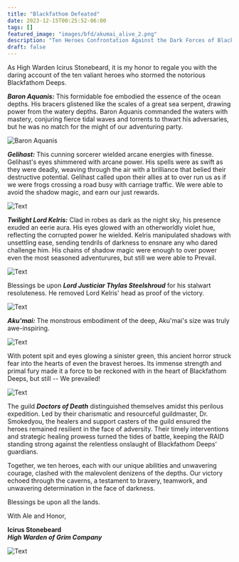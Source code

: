 ```yaml
---
title: "Blackfathom Defeated"
date: 2023-12-15T00:25:52-06:00
tags: []
featured_image: "images/bfd/akumai_alive_2.png"
description: "Ten Heroes Confrontation Against the Dark Forces of Blackfathom Deeps"
draft: false
---
```


As High Warden Icirus Stonebeard, it is my honor to regale you with the daring account of the ten valiant heroes who stormed the notorious Blackfathom Deeps.



___Baron Aquanis:___ This formidable foe embodied the essence of the ocean depths. His bracers glistened like the scales of a great sea serpent, drawing power from the watery depths. Baron Aquanis commanded the waters with mastery, conjuring fierce tidal waves and torrents to thwart his 
adversaries, but he was no match for the might of our adventuring party. 

![](/images/bfd/BaronAquanisDead.png "Baron Aquanis")

___Gelihast:___ This cunning sorcerer wielded arcane energies with finesse. Gelihast's eyes shimmered with arcane power. His spells were as swift as they were deadly, weaving through the air with a brilliance that belied their destructive potential. Gelihast called upon their allies at to over run us as if we were frogs crossing a road busy with carriage traffic. We were able to avoid the shadow magic, and earn our just rewards.  

![Text](/images/bfd/GelihastDead.png "Gelihast")

___Twilight Lord Kelris:___ Clad in robes as dark as the night sky, his presence exuded an eerie aura. His eyes glowed with an otherworldly violet hue, reflecting the corrupted power he wielded. Kelris manipulated shadows with unsettling ease, sending tendrils of darkness to ensnare any who dared challenge him. His chains of shadow magic were enough to over power even the most seasoned adventurures, but still we were able to Prevail.  

![Text](/images/bfd/TwilightLordKelrisDead.png "Gelihast")

Blessings be upon ___Lord Justiciar Thylas Steelshroud___ for his stalwart resoluteness. He removed Lord Kelris' head as proof of the victory.  

![Text](/images/bfd/thylasLoot.png "Lord Thylas")

___Aku'mai:___ The monstrous embodiment of the deep, Aku'mai's size was truly awe-inspiring.  

![Text](/images/bfd/akumai_alive_1.png "Aku'mai")

With potent spit and eyes glowing a sinister green, this ancient horror struck fear into the hearts of even the bravest heroes. Its immense strength and primal fury made it a force to be reckoned with in the heart of Blackfathom Deeps, but still -- We prevailed!  

![Text](/images/bfd/akumai_kill_1.png "Aku'mai")

The guild ___Doctors of Death___ distinguished themselves amidst this perilous expedition. Led by their charismatic and resourceful guildmaster, Dr. Smokedyou, the healers and support casters of the guild ensured the heroes remained resilient in the face of adversity. Their timely interventions and strategic healing prowess turned the tides of battle, keeping the RAID standing strong against the relentless onslaught of Blackfathom Deeps' guardians.

Together, we ten heroes, each with our unique abilities and unwavering courage, clashed with the malevolent denizens of the depths. Our victory echoed through the caverns, a testament to bravery, teamwork, and unwavering determination in the face of darkness.

Blessings be upon all the lands.

With Ale and Honor,

__Icirus Stonebeard__  
___High Warden of Grim Company___  

![Text](/images/grimEmblem.png)
